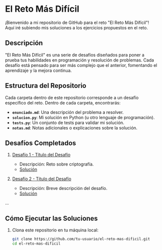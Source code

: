 # El Reto Más Difícil

¡Bienvenido a mi repositorio de GitHub para el reto "El Reto Más Difícil"! Aquí iré subiendo mis soluciones a los ejercicios propuestos en el reto.

## Descripción

"El Reto Más Difícil" es una serie de desafíos diseñados para poner a prueba tus habilidades en programación y resolución de problemas. Cada desafío está pensado para ser más complejo que el anterior, fomentando el aprendizaje y la mejora continua.

## Estructura del Repositorio

Cada carpeta dentro de este repositorio corresponde a un desafío específico del reto. Dentro de cada carpeta, encontrarás:

- **`enunciado.md`**: Una descripción del problema a resolver.
- **`solucion.py`**: Mi solución en Python (u otro lenguaje de programación).
- **`tests.py`**: Un conjunto de tests para validar mi solución.
- **`notas.md`**: Notas adicionales o explicaciones sobre la solución.

## Desafíos Completados

1. [Desafío 1 - Título del Desafío](https://github.com/javiburn/El-Reto-Mas-Dificil/tree/main/EX01)
   - Descripción: Reto sobre criptografía.
   - [Solución](https://github.com/javiburn/El-Reto-Mas-Dificil/blob/main/EX01/solucion.c)

2. [Desafío 2 - Título del Desafío](link_to_challenge)
   - Descripción: Breve descripción del desafío.
   - [Solución](link_to_solution)

...

## Cómo Ejecutar las Soluciones

1. Clona este repositorio en tu máquina local:
   ```bash
   git clone https://github.com/tu-usuario/el-reto-mas-dificil.git
   cd el-reto-mas-dificil
